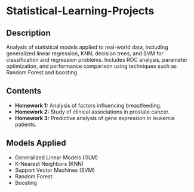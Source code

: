 # Statistical-Learning-Projects

## Description
Analysis of statistical models applied to real-world data, including generalized linear regression, KNN, decision trees, and SVM for classification and regression problems. Includes ROC analysis, parameter optimization, and performance comparison using techniques such as Random Forest and boosting.

## Contents
- **Homework 1:** Analysis of factors influencing breastfeeding.
- **Homework 2:** Study of clinical associations in prostate cancer.
- **Homework 3:** Predictive analysis of gene expression in leukemia patients.

## Models Applied
- Generalized Linear Models (GLM)
- K-Nearest Neighbors (KNN)
- Support Vector Machines (SVM)
- Random Forest
- Boosting
